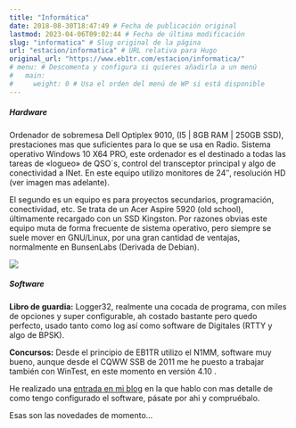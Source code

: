 ```yaml
---
title: "Informática"
date: 2018-08-30T18:47:49 # Fecha de publicación original
lastmod: 2023-04-06T09:02:44 # Fecha de última modificación
slug: "informatica" # Slug original de la página
url: "estacion/informatica" # URL relativa para Hugo
original_url: "https://www.eb1tr.com/estacion/informatica/"
# menu: # Descomenta y configura si quieres añadirla a un menú
#   main:
#     weight: 0 # Usa el orden del menú de WP si está disponible
---
```


##### Hardware

Ordenador de sobremesa Dell Optiplex 9010, (I5 | 8GB RAM | 250GB SSD), prestaciones mas que suficientes para lo que se usa en Radio. Sistema operativo Windows 10 X64 PRO, este ordenador es el destinado a todas las tareas de «logueo» de QSO´s, control del transceptor principal y algo de conectividad a INet. En este equipo utilizo monitores de 24″, resolución HD (ver imagen mas adelante).

El segundo es un equipo es para proyectos secundarios, programación, conectividad, etc. Se trata de un Acer Aspire 5920 (old school), últimamente recargado con un SSD Kingston. Por razones obvias este equipo muta de forma frecuente de sistema operativo, pero siempre se suele mover en GNU/Linux, por una gran cantidad de ventajas, normalmente en BunsenLabs (Derivada de Debian).

![](https://www.eb1tr.com/wp-content/uploads/2023/04/screenshot.png)

##### **Software**

**Libro de guardia:** Logger32, realmente una cocada de programa, con miles de opciones y super configurable, ah costado bastante pero quedo perfecto, usado tanto como log así como software de Digitales (RTTY y algo de BPSK).

**Concursos:** Desde el principio de EB1TR utilizo el N1MM, software muy bueno, aunque desde el CQWW SSB de 2011 me he puesto a trabajar también con WinTest, en este momento en versión 4.10 .

He realizado una [entrada en mi blog](https://www.eb1tr.com/software-de-radio/) en la que hablo con mas detalle de como tengo configurado el software, pásate por ahi y compruébalo.

Esas son las novedades de momento…
